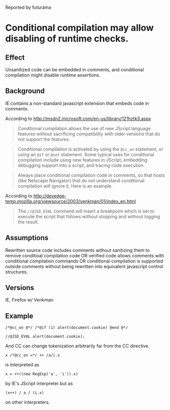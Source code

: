 Reported by futurama

# Conditional compilation may allow disabling of runtime checks. #

## Effect ##
Unsanitized code can be embedded in comments, and conditional compilation might disable runtime assertions.


## Background ##
IE contains a non-standard javascript extension that embeds code in comments.

According to http://msdn2.microsoft.com/en-us/library/121hztk3.aspx
> Conditional compilation allows the use of new JScript language features without sacrificing compatibility with older versions that do not support the features.

> Conditional compilation is activated by using the `@cc_on` statement, or using an `@if` or `@set` statement. Some typical uses for conditional compilation include using new features in JScript, embedding debugging support into a script, and tracing code execution.

> Always place conditional compilation code in comments, so that hosts (like Netscape Navigator) that do not understand conditional compilation will ignore it. Here is an example.

According to http://devedge-temp.mozilla.org/viewsource/2003/venkman/01/index_en.html

> The `//@JSD_EVAL` command will insert a breakpoint which is set
> to execute the script that follows without stopping and without logging the result.


## Assumptions ##
Rewritten source code includes comments without sanitizing them to remove conditioal compilation code OR verified code allows comments with conditional compilation commands OR conditional compilation is supported outside comments without being rewritten into equivalent javascript control structures.


## Versions ##
IE, Firefox w/ Venkman


## Example ##
```
/*@cc_on @*/ /*@if (1) alert(document.cookie) @end @*/
```

```
//@JSD_EVAL alert(document.cookie);
```

And CC can change tokenization arbitrarily far from the CC directive.
```
x /*@cc_on =*/ ++ /a/i.x
```
is interpreted as
```
x = ++((new RegExp('a', 'i')).x)
```
by IE's JScript interpreter but as
```
(x++) / a / (i.x)
```
on other interpreters.